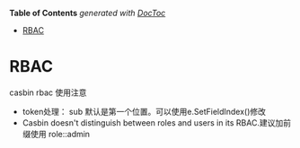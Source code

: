 <!-- START doctoc generated TOC please keep comment here to allow auto update -->
<!-- DON'T EDIT THIS SECTION, INSTEAD RE-RUN doctoc TO UPDATE -->
**Table of Contents**  *generated with [DocToc](https://github.com/thlorenz/doctoc)*

- [RBAC](#rbac)

<!-- END doctoc generated TOC please keep comment here to allow auto update -->

# RBAC 



casbin rbac 使用注意


- token处理： sub 默认是第一个位置。可以使用e.SetFieldIndex()修改
- Casbin doesn't distinguish between roles and users in its RBAC.建议加前缀使用  role::admin